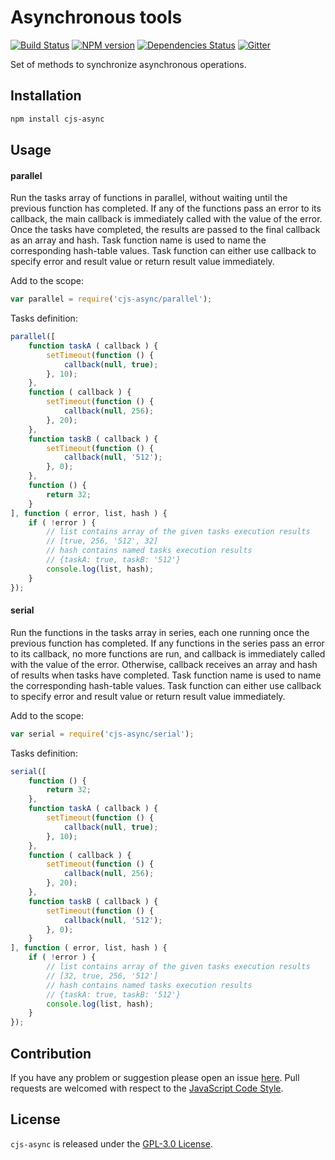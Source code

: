 Asynchronous tools
==================

[![Build Status](https://img.shields.io/travis/cjssdk/async.svg?style=flat-square)](https://travis-ci.org/cjssdk/async)
[![NPM version](https://img.shields.io/npm/v/cjs-async.svg?style=flat-square)](https://www.npmjs.com/package/cjs-async)
[![Dependencies Status](https://img.shields.io/david/cjssdk/async.svg?style=flat-square)](https://david-dm.org/cjssdk/async)
[![Gitter](https://img.shields.io/badge/gitter-join%20chat-blue.svg?style=flat-square)](https://gitter.im/DarkPark/cjssdk)


Set of methods to synchronize asynchronous operations.


## Installation ##

```bash
npm install cjs-async
```


## Usage ##

#### parallel

Run the tasks array of functions in parallel, without waiting until the previous function has completed.
If any of the functions pass an error to its callback, the main callback is immediately called with the value of the error.
Once the tasks have completed, the results are passed to the final callback as an array and hash.
Task function name is used to name the corresponding hash-table values.
Task function can either use callback to specify error and result value or return result value immediately.

Add to the scope:

```js
var parallel = require('cjs-async/parallel');
```

Tasks definition:

```js
parallel([
    function taskA ( callback ) {
        setTimeout(function () {
            callback(null, true);
        }, 10);
    },
    function ( callback ) {
        setTimeout(function () {
            callback(null, 256);
        }, 20);
    },
    function taskB ( callback ) {
        setTimeout(function () {
            callback(null, '512');
        }, 0);
    },
    function () {
        return 32;
    }
], function ( error, list, hash ) {
    if ( !error ) {
        // list contains array of the given tasks execution results
        // [true, 256, '512', 32]
        // hash contains named tasks execution results
        // {taskA: true, taskB: '512'}
        console.log(list, hash);
    }
});
```

#### serial

Run the functions in the tasks array in series, each one running once the previous function has completed.
If any functions in the series pass an error to its callback, no more functions are run,
and callback is immediately called with the value of the error.
Otherwise, callback receives an array and hash of results when tasks have completed.
Task function name is used to name the corresponding hash-table values.
Task function can either use callback to specify error and result value or return result value immediately.

Add to the scope:

```js
var serial = require('cjs-async/serial');
```

Tasks definition:

```js
serial([
    function () {
        return 32;
    },
    function taskA ( callback ) {
        setTimeout(function () {
            callback(null, true);
        }, 10);
    },
    function ( callback ) {
        setTimeout(function () {
            callback(null, 256);
        }, 20);
    },
    function taskB ( callback ) {
        setTimeout(function () {
            callback(null, '512');
        }, 0);
    }
], function ( error, list, hash ) {
    if ( !error ) {
        // list contains array of the given tasks execution results
        // [32, true, 256, '512']
        // hash contains named tasks execution results
        // {taskA: true, taskB: '512'}
        console.log(list, hash);
    }
});
```


## Contribution ##

If you have any problem or suggestion please open an issue [here](https://github.com/cjssdk/async/issues).
Pull requests are welcomed with respect to the [JavaScript Code Style](https://github.com/DarkPark/jscs).


## License ##

`cjs-async` is released under the [GPL-3.0 License](http://opensource.org/licenses/GPL-3.0).
